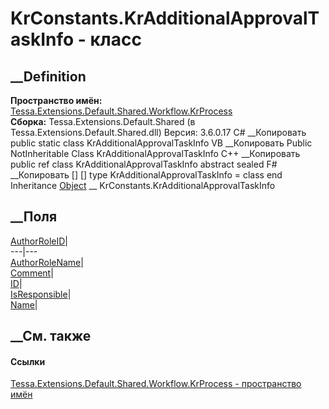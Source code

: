 # KrConstants.KrAdditionalApprovalTaskInfo - класс
##  __Definition
 **Пространство имён:**
[Tessa.Extensions.Default.Shared.Workflow.KrProcess](N_Tessa_Extensions_Default_Shared_Workflow_KrProcess.htm)  
 **Сборка:** Tessa.Extensions.Default.Shared (в
Tessa.Extensions.Default.Shared.dll) Версия: 3.6.0.17
C# __Копировать
     public static class KrAdditionalApprovalTaskInfo
VB __Копировать
     Public NotInheritable Class KrAdditionalApprovalTaskInfo
C++ __Копировать
     public ref class KrAdditionalApprovalTaskInfo abstract sealed
F# __Копировать
     [<AbstractClassAttribute>]
    [<SealedAttribute>]
    type KrAdditionalApprovalTaskInfo = class end
Inheritance
    [Object](https://learn.microsoft.com/dotnet/api/system.object) __ KrConstants.KrAdditionalApprovalTaskInfo
##  __Поля
[AuthorRoleID](F_Tessa_Extensions_Default_Shared_Workflow_KrProcess_KrConstants_KrAdditionalApprovalTaskInfo_AuthorRoleID.htm)|  
---|---  
[AuthorRoleName](F_Tessa_Extensions_Default_Shared_Workflow_KrProcess_KrConstants_KrAdditionalApprovalTaskInfo_AuthorRoleName.htm)|  
[Comment](F_Tessa_Extensions_Default_Shared_Workflow_KrProcess_KrConstants_KrAdditionalApprovalTaskInfo_Comment.htm)|  
[ID](F_Tessa_Extensions_Default_Shared_Workflow_KrProcess_KrConstants_KrAdditionalApprovalTaskInfo_ID.htm)|  
[IsResponsible](F_Tessa_Extensions_Default_Shared_Workflow_KrProcess_KrConstants_KrAdditionalApprovalTaskInfo_IsResponsible.htm)|  
[Name](F_Tessa_Extensions_Default_Shared_Workflow_KrProcess_KrConstants_KrAdditionalApprovalTaskInfo_Name.htm)|  
## __См. также
#### Ссылки
[Tessa.Extensions.Default.Shared.Workflow.KrProcess - пространство
имён](N_Tessa_Extensions_Default_Shared_Workflow_KrProcess.htm)
